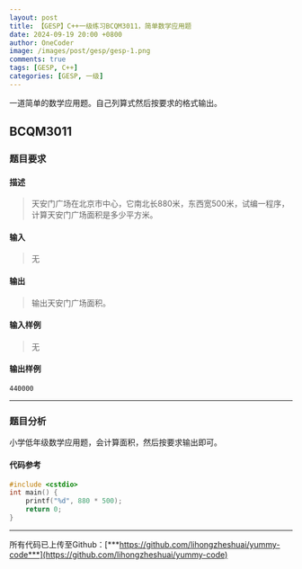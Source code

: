```yaml
---
layout: post
title: 【GESP】C++一级练习BCQM3011，简单数学应用题
date: 2024-09-19 20:00 +0800
author: OneCoder
image: /images/post/gesp/gesp-1.png
comments: true
tags: [GESP, C++]
categories: [GESP, 一级]
---
```

一道简单的数学应用题。自己列算式然后按要求的格式输出。

<!--more-->

## BCQM3011

### 题目要求

#### 描述

>天安门广场在北京市中心，它南北长880米，东西宽500米，试编一程序，计算天安门广场面积是多少平方米。

#### 输入

>无

#### 输出

>输出天安门广场面积。

#### 输入样例

>无

#### 输出样例

```console
440000
```

---

### 题目分析

小学低年级数学应用题，会计算面积，然后按要求输出即可。

#### 代码参考

```cpp
#include <cstdio>
int main() {
    printf("%d", 880 * 500);
    return 0;
}
```

---

所有代码已上传至Github：[***https://github.com/lihongzheshuai/yummy-code***](https://github.com/lihongzheshuai/yummy-code)
